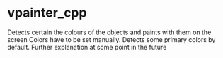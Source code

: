 # vpainter_cpp
Detects certain the colours of the objects and paints with them on the screen
Colors have to be set manually. Detects some primary colors by default. Further explanation at some point in the future
